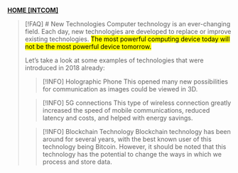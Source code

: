 **[HOME [INTCOM]](INTCOM11#^MIDCH7)**

>[!FAQ] # New Technologies
>Computer technology is an ever-changing field. Each day, new technologies are developed to replace or improve existing technologies. <mark class="hltr-lightgreen">The most powerful computing device today will not be the most powerful device tomorrow.</mark>
>
> Let’s take a look at some examples of technologies that were introduced in 2018 already:
>>[!INFO] Holographic Phone
>>This opened many new possibilities for communication as images could be viewed in 3D.
>
>>[!INFO] 5G connections
>>This type of wireless connection greatly increased the speed of mobile communications, reduced latency and costs, and helped with energy savings.
>
>>[!INFO] Blockchain Technology
>>Blockchain technology has been around for several years, with the best known user of this technology being Bitcoin. However, it should be noted that this technology has the potential to change the ways in which we process and store data.